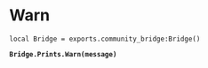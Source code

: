 # Warn



<pre class="language-lua"><code class="lang-lua">local Bridge = exports.community_bridge:Bridge()

<strong>Bridge.Prints.Warn(message)
</strong>

</code></pre>
